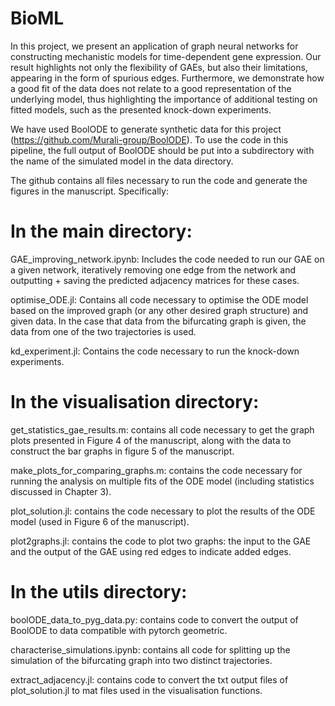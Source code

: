 # BioML

In this project, we present an application of graph neural networks for constructing mechanistic models for time-dependent gene expression. Our result highlights not only the flexibility of GAEs, but also their limitations, appearing in the form of spurious edges. Furthermore, we demonstrate how a good fit of the data does not relate to a good representation of the underlying model, thus highlighting the importance of additional testing on fitted models, such as the presented knock-down experiments.

We have used BoolODE to generate synthetic data for this project (https://github.com/Murali-group/BoolODE). To use the code in this pipeline, the full output of BoolODE should be put into a subdirectory with the name of the simulated model in the data directory.

The github contains all files necessary to run the code and generate the figures in the manuscript. Specifically:

# In the main directory:

GAE_improving_network.ipynb: Includes the code needed to run our GAE on a given network, iteratively removing one edge from the network and outputting + saving the predicted adjacency matrices for these cases.

optimise_ODE.jl: Contains all code necessary to optimise the ODE model based on the improved graph (or any other desired graph structure) and given data. In the case that data from the bifurcating graph is given, the data from one of the two trajectories is used.

kd_experiment.jl: Contains the code necessary to run the knock-down experiments.

# In the visualisation directory:

get_statistics_gae_results.m: contains all code necessary to get the graph plots presented in Figure 4 of the manuscript, along with the data to construct the bar graphs in figure 5 of the manuscript.

make_plots_for_comparing_graphs.m: contains the code necessary for running the analysis on multiple fits of the ODE model (including statistics discussed in Chapter 3).

plot_solution.jl: contains the code necessary to plot the results of the ODE model (used in Figure 6 of the manuscript).

plot2graphs.jl: contains the code to plot two graphs: the input to the GAE and the output of the GAE using red edges to indicate added edges.

# In the utils directory:

boolODE_data_to_pyg_data.py: contains code to convert the output of BoolODE to data compatible with pytorch geometric.

characterise_simulations.ipynb: contains all code for splitting up the simulation of the bifurcating graph into two distinct trajectories.

extract_adjacency.jl: contains code to convert the txt output files of plot_solution.jl to mat files used in the visualisation functions.